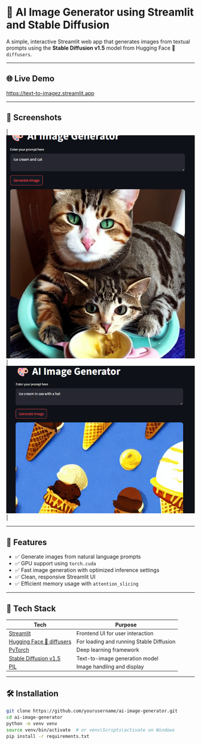 # 🎨 AI Image Generator using Streamlit and Stable Diffusion

A simple, interactive Streamlit web app that generates images from textual prompts using the **Stable Diffusion v1.5** model from Hugging Face 🤗 `diffusers`.

---

## 🌐 Live Demo

https://text-to-imagez.streamlit.app

---

## 📸 Screenshots

>

| ![Screenshot 1](screenshots/Cats.png) | ![Screenshot 2](screenshots/IceCream.png) |

---

## 🚀 Features

- ✅ Generate images from natural language prompts
- ✅ GPU support using `torch.cuda`
- ✅ Fast image generation with optimized inference settings
- ✅ Clean, responsive Streamlit UI
- ✅ Efficient memory usage with `attention_slicing`

---

## 🧠 Tech Stack

| Tech                                                                           | Purpose                                  |
| ------------------------------------------------------------------------------ | ---------------------------------------- |
| [Streamlit](https://streamlit.io/)                                             | Frontend UI for user interaction         |
| [Hugging Face 🤗 diffusers](https://github.com/huggingface/diffusers)          | For loading and running Stable Diffusion |
| [PyTorch](https://pytorch.org/)                                                | Deep learning framework                  |
| [Stable Diffusion v1.5](https://huggingface.co/runwayml/stable-diffusion-v1-5) | Text-to-image generation model           |
| [PIL](https://pillow.readthedocs.io/)                                          | Image handling and display               |

---

## 🛠️ Installation

```bash
git clone https://github.com/yourusername/ai-image-generator.git
cd ai-image-generator
python -m venv venv
source venv/bin/activate  # or venv\Scripts\activate on Windows
pip install -r requirements.txt
```
